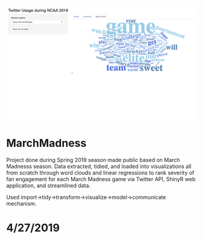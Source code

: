 ![Sample_Img](https://github.com/AmeyaShahane/MarchMadness/blob/master/wordcloud.png)

# MarchMadness

Project done during Spring 2019 season made public based on March Madnesss season.
Data extracted, tidied, and loaded into visualizations all from scratch through word clouds and linear regressions to rank 
severity of fan engagement for each March Madness game via Twitter API, ShinyR web application, and streamlined data.

Used import->tidy->transform->visualize->model->communicate mechanism. 
 
# 4/27/2019
